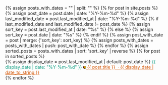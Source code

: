 <html lang="en">
<head>
  <meta charset="UTF-8">
  <meta name="viewport" content="width=device-width, initial-scale=1.0">
  <title>infoBAG</title>
</head>
<body>
  <main>
    <section>
      {% assign posts_with_dates = "" | split: "" %}
      {% for post in site.posts %}
        {% assign post_date = post.date | date: "%Y-%m-%d" %}
        {% assign last_modified_date = post.last_modified_at | date: "%Y-%m-%d" %}
        {% if last_modified_date and last_modified_date != post_date %}
          {% assign sort_key = post.last_modified_at | date: "%s" %}
        {% else %}
          {% assign sort_key = post.date | date: "%s" %}
        {% endif %}
        {% assign post_with_date = post | merge: {'sort_key': sort_key} %}
        {% assign posts_with_dates = posts_with_dates | push: post_with_date %}
      {% endfor %}
      {% assign sorted_posts = posts_with_dates | sort: 'sort_key' | reverse %}
      {% for post in sorted_posts %}
        <article>
          {% assign display_date = post.last_modified_at | default: post.date %}
          <time datetime="{{ display_date | date: "%Y-%m-%d" }}" style="color: #16A085;">
            {{ display_date | date: "%Y-%m-%d" }}
            <a style="color:#D35400;" href="{{ post.url }}">
              <img src="https://raw.githubusercontent.com/marioseixas/marioseixas.github.io/main/assets/gold.ico" alt="favicon">
              {{ post.title }} &nbsp;&middot; {{ display_date | date_to_string }}
            </a>
          </time>
        </article>
      {% endfor %}
    </section>
  </main>
</body>
</html>
